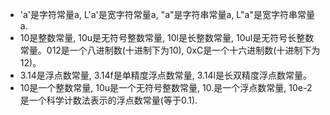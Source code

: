 - 'a'是字符常量a, L'a'是宽字符常量a, "a"是字符串常量a, L"a"是宽字符串常量a.
- 10是整数常量, 10u是无符号整数常量, 10l是长整数常量, 10ul是无符号长整数常量。012是一个八进制数(十进制下为10), 0xC是一个十六进制数(十进制下为12)。
- 3.14是浮点数常量, 3.14f是单精度浮点数常量, 3.14l是长双精度浮点数常量。
- 10是一个整数常量, 10u是一个无符号整数常量, 10.是一个浮点数常量, 10e-2是一个科学计数法表示的浮点数常量(等于0.1).
